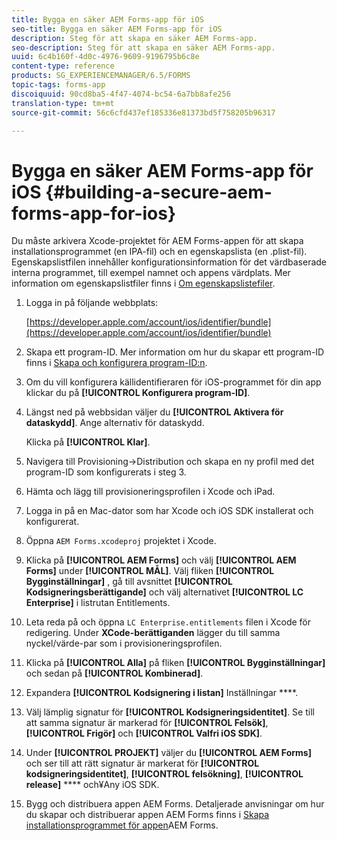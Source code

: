 ```yaml
---
title: Bygga en säker AEM Forms-app för iOS
seo-title: Bygga en säker AEM Forms-app för iOS
description: Steg för att skapa en säker AEM Forms-app.
seo-description: Steg för att skapa en säker AEM Forms-app.
uuid: 6c4b160f-4d0c-4976-9609-9196795b6c8e
content-type: reference
products: SG_EXPERIENCEMANAGER/6.5/FORMS
topic-tags: forms-app
discoiquuid: 90cd8ba5-4f47-4074-bc54-6a7bb8afe256
translation-type: tm+mt
source-git-commit: 56c6cfd437ef185336e81373bd5f758205b96317

---
```



# Bygga en säker AEM Forms-app för iOS {#building-a-secure-aem-forms-app-for-ios}

Du måste arkivera Xcode-projektet för AEM Forms-appen för att skapa installationsprogrammet (en IPA-fil) och en egenskapslista (en .plist-fil). Egenskapslistfilen innehåller konfigurationsinformation för det värdbaserade interna programmet, till exempel namnet och appens värdplats. Mer information om egenskapslistfiler finns i [Om egenskapslistefiler](https://developer.apple.com/library/ios/#documentation/general/Reference/InfoPlistKeyReference/Articles/AboutInformationPropertyListFiles.html).

1. Logga in på följande webbplats:

   [https://developer.apple.com/account/ios/identifier/bundle](https://developer.apple.com/account/ios/identifier/bundle)

1. Skapa ett program-ID. Mer information om hur du skapar ett program-ID finns i [Skapa och konfigurera program-ID:n](https://developer.apple.com/library/ios/documentation/IDEs/Conceptual/AppDistributionGuide/MaintainingProfiles/MaintainingProfiles.html).
1. Om du vill konfigurera källidentifieraren för iOS-programmet för din app klickar du på **[!UICONTROL Konfigurera program-ID]**.
1. Längst ned på webbsidan väljer du **[!UICONTROL Aktivera för dataskydd]**. Ange alternativ för dataskydd.

   Klicka på **[!UICONTROL Klar]**.

1. Navigera till Provisioning->Distribution och skapa en ny profil med det program-ID som konfigurerats i steg 3.
1. Hämta och lägg till provisioneringsprofilen i Xcode och iPad.
1. Logga in på en Mac-dator som har Xcode och iOS SDK installerat och konfigurerat.
1. Öppna `AEM Forms.xcodeproj` projektet i Xcode.
1. Klicka på **[!UICONTROL AEM Forms]** och välj **[!UICONTROL AEM Forms]** under **[!UICONTROL MÅL]**. Välj fliken **[!UICONTROL Bygginställningar]** , gå till avsnittet **[!UICONTROL Kodsigneringsberättigande]** och välj alternativet **[!UICONTROL LC Enterprise]** i listrutan Entitlements.
1. Leta reda på och öppna `LC Enterprise.entitlements` filen i Xcode för redigering. Under **XCode-berättiganden** lägger du till samma nyckel/värde-par som i provisioneringsprofilen.
1. Klicka på **[!UICONTROL Alla]** på fliken **[!UICONTROL Bygginställningar]** och sedan på **[!UICONTROL Kombinerad]**.
1. Expandera **[!UICONTROL Kodsignering i listan]** Inställningar ****.
1. Välj lämplig signatur för **[!UICONTROL Kodsigneringsidentitet]**. Se till att samma signatur är markerad för **[!UICONTROL Felsök]**, **[!UICONTROL Frigör]** och **[!UICONTROL Valfri iOS SDK]**.
1. Under **[!UICONTROL PROJEKT]** väljer du **[!UICONTROL AEM Forms]** och ser till att rätt signatur är markerat för **[!UICONTROL kodsigneringsidentitet]**, **[!UICONTROL felsökning]**, **[!UICONTROL release]** **** och¥Any iOS SDK.
1. Bygg och distribuera appen AEM Forms. Detaljerade anvisningar om hur du skapar och distribuerar appen AEM Forms finns i [Skapa installationsprogrammet för appen](/help/forms/using/setup-xcode-project-build-installer.md#main-pars-text-12)AEM Forms.
